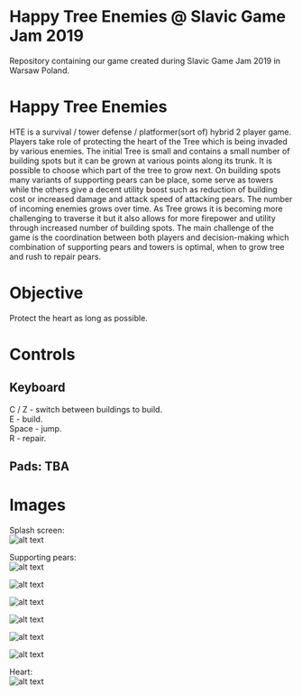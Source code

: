# Happy Tree Enemies @ Slavic Game Jam 2019
Repository containing our game created during Slavic Game Jam 2019 in Warsaw Poland.

# Happy Tree Enemies 
HTE is a survival / tower defense / platformer(sort of) hybrid 2 player game. Players take role of protecting the heart of the Tree which is being invaded by various enemies. The initial Tree is small and contains a small number of building spots but it can be grown at various points along its trunk. It is possible to choose which part of the tree to grow next. On building spots many variants of supporting pears can be place, some serve as towers while the others give a decent utility boost such as reduction of building cost or increased damage and attack speed of attacking pears. The number of incoming enemies grows over time. As Tree grows it is becoming more challenging to traverse it but it also allows for more firepower and utility through increased number of building spots. The main challenge of the game is the coordination between both players and decision-making which combination of supporting pears and towers is optimal, when to grow tree and rush to repair pears. 

# Objective
Protect the heart as long as possible.

# Controls
## Keyboard
C / Z - switch between buildings to build.  
E - build.  
Space - jump.  
R - repair.  

## Pads: TBA

# Images
Splash screen:  
![alt text](https://raw.githubusercontent.com/RobPiwowarek/SlavicGameJam2019/master/images/Splash.png)

Supporting pears:  
![alt text](https://raw.githubusercontent.com/RobPiwowarek/SlavicGameJam2019/master/images/Hp.png)

![alt text](https://raw.githubusercontent.com/RobPiwowarek/SlavicGameJam2019/master/images/Atak.png)

![alt text](https://raw.githubusercontent.com/RobPiwowarek/SlavicGameJam2019/master/images/Building.png)

![alt text](https://raw.githubusercontent.com/RobPiwowarek/SlavicGameJam2019/master/images/attack-speed.png)

![alt text](https://raw.githubusercontent.com/RobPiwowarek/SlavicGameJam2019/master/images/mrpear.png)

![alt text](https://raw.githubusercontent.com/RobPiwowarek/SlavicGameJam2019/master/images/Pancerz.png)

Heart:  
![alt text](https://raw.githubusercontent.com/RobPiwowarek/SlavicGameJam2019/master/images/Heart-2.png)





